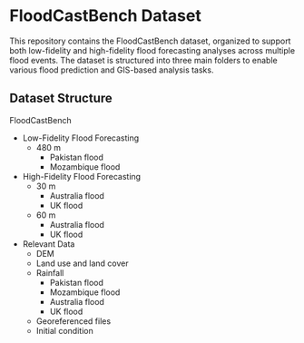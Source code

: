 # FloodCastBench Dataset

This repository contains the FloodCastBench dataset, organized to support both low-fidelity and high-fidelity flood forecasting analyses across multiple flood events. The dataset is structured into three main folders to enable various flood prediction and GIS-based analysis tasks.

## Dataset Structure

FloodCastBench
- Low-Fidelity Flood Forecasting
  - 480 m
    - Pakistan flood
    - Mozambique flood
- High-Fidelity Flood Forecasting
  - 30 m
    - Australia flood
    - UK flood
  - 60 m
    - Australia flood
    - UK flood
- Relevant Data
  - DEM
  - Land use and land cover
  - Rainfall
    - Pakistan flood
    - Mozambique flood
    - Australia flood
    - UK flood
  - Georeferenced files
  - Initial condition

